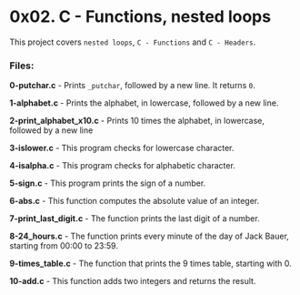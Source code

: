 # 0x02. C - Functions, nested loops
This project covers `nested loops`, `C - Functions` and `C - Headers`.

### Files:

**0-putchar.c** - Prints `_putchar`, followed by a new line. It returns `0`.

**1-alphabet.c** - Prints the alphabet, in lowercase, followed by a new line.

**2-print_alphabet_x10.c** - Prints 10 times the alphabet, in lowercase, followed by a new line

**3-islower.c** - This program checks for lowercase character.

**4-isalpha.c** - This program checks for alphabetic character.

**5-sign.c** - This program prints the sign of a number.

**6-abs.c** - This function computes the absolute value of an integer.

**7-print_last_digit.c** - The function prints the last digit of a number.

**8-24_hours.c** - The function prints every minute of the day of Jack Bauer, starting from 00:00 to 23:59.

**9-times_table.c** - The function that prints the 9 times table, starting with 0.

**10-add.c** - This function adds two integers and returns the result.


